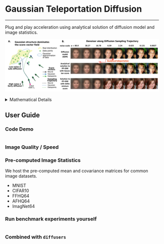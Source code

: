 # Gaussian Teleportation Diffusion
---

Plug and play acceleration using analytical solution of diffusion model and image statistics. 

![](media/Figure_Schematics.png)


<details>
<summary>Mathematical Details</summary>

The Gaussian Teleportation Diffusion process leverages analytical solutions of diffusion models combined with image statistics. Here are the key mathematical components:
$$$$

<img src="media/Figure_Schematics-01_main.png" width="800"/>

</details>


## User Guide
### Code Demo 
```python
```

### Image Quality / Speed


### Pre-computed Image Statistics
We host the pre-computed mean and covariance matrices for common image datasets. 

* MNIST
* CIFAR10
* FFHQ64
* AFHQ64
* ImagNet64

### Run benchmark experiments yourself
```python

```

### Combined with `diffusers`

